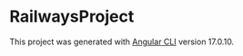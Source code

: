 # RailwaysProject

This project was generated with [Angular CLI](https://github.com/angular/angular-cli) version 17.0.10.
